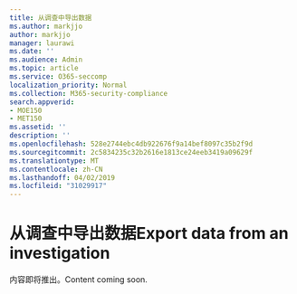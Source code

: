 ```yaml
---
title: 从调查中导出数据
ms.author: markjjo
author: markjjo
manager: laurawi
ms.date: ''
ms.audience: Admin
ms.topic: article
ms.service: O365-seccomp
localization_priority: Normal
ms.collection: M365-security-compliance
search.appverid:
- MOE150
- MET150
ms.assetid: ''
description: ''
ms.openlocfilehash: 528e2744ebc4db922676f9a14bef8097c35b2f9d
ms.sourcegitcommit: 2c5834235c32b2616e1813ce24eeb3419a09629f
ms.translationtype: MT
ms.contentlocale: zh-CN
ms.lasthandoff: 04/02/2019
ms.locfileid: "31029917"
---
```

# <a name="export-data-from-an-investigation"></a><span data-ttu-id="f35d6-102">从调查中导出数据</span><span class="sxs-lookup"><span data-stu-id="f35d6-102">Export data from an investigation</span></span>

<span data-ttu-id="f35d6-103">内容即将推出。</span><span class="sxs-lookup"><span data-stu-id="f35d6-103">Content coming soon.</span></span>